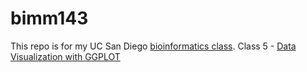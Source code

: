 # bimm143
This repo is for my UC San Diego [bioinformatics class](https://bioboot.github.io/bimm143_F24/).
Class 5 - [Data Visualization with GGPLOT](file:///Users/miafava/Desktop/BIMM%20143/class05/lab_5.pdf)
